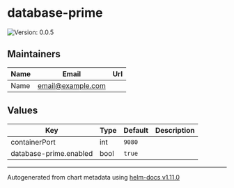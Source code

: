 # database-prime

![Version: 0.0.5](https://img.shields.io/badge/Version-0.0.5-informational?style=flat-square)

## Maintainers

| Name | Email | Url |
| ---- | ------ | --- |
| Name | <email@example.com> |  |

## Values

| Key | Type | Default | Description |
|-----|------|---------|-------------|
| containerPort | int | `9080` |  |
| database-prime.enabled | bool | `true` |  |

----------------------------------------------
Autogenerated from chart metadata using [helm-docs v1.11.0](https://github.com/norwoodj/helm-docs/releases/v1.11.0)
